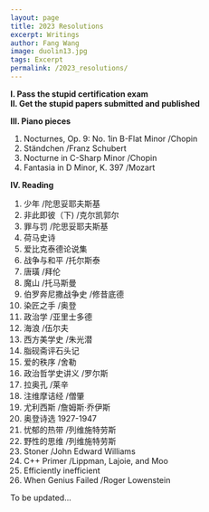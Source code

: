 ```yaml
---
layout: page
title: 2023 Resolutions
excerpt: Writings
author: Fang Wang
image: duolin13.jpg
tags: Excerpt
permalink: /2023_resolutions/
---
```


**I. Pass the stupid certification exam**   
**II. Get the stupid papers submitted and published**

**III. Piano pieces**
1. Nocturnes, Op. 9: No. 1in B-Flat Minor /Chopin     
2. Ständchen /Franz Schubert        
3. Nocturne in C-Sharp Minor /Chopin   
4. Fantasia in D Minor, K. 397 /Mozart 

**IV. Reading**
1. 少年 /陀思妥耶夫斯基   
2. 非此即彼（下) /克尔凯郭尔   
3. 罪与罚 /陀思妥耶夫斯基
5. 荷马史诗   
6. 爱比克泰德论说集 
7. 战争与和平 /托尔斯泰
8. 唐璜 /拜伦
9. 魔山 /托马斯曼   
10. 伯罗奔尼撒战争史 /修昔底德   
11. 染匠之手 /奥登
12. 政治学 /亚里士多德   
13. 海浪 /伍尔夫
14. 西方美学史 /朱光潜   
15. 脂砚斋评石头记   
16. 爱的秩序 /舍勒
17. 政治哲学史讲义 /罗尔斯    
18. 拉奥孔 /莱辛
19. 注维摩诘经 /僧肇    
20. 尤利西斯 /詹姆斯·乔伊斯
21. 奥登诗选 1927-1947
22. 忧郁的热带 /列维施特劳斯
23. 野性的思维 /列维施特劳斯
24. Stoner /John Edward Williams
26. C++ Primer /Lippman, Lajoie, and Moo    
27. Efficiently inefficient   
28. When Genius Failed /Roger Lowenstein   

To be updated...
